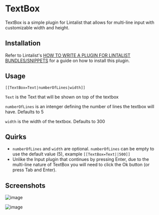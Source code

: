 # TextBox

TextBox is a simple plugin for Lintalist that allows for multi-line input with customizable width and height.

## Installation
Refer to Lintalist's [HOW TO WRITE A PLUGIN FOR LINTALIST BUNDLES/SNIPPETS](https://github.com/lintalist/lintalist/blob/master/plugins/readme-howto.txt) for a guide on how to install this plugin.

## Usage
```
[[TextBox=Text|numberOfLines|width]]
```

`Text` is the Text that will be shown on top of the textbox

`numberOfLines` is an intenger defining the number of lines the textbox will have. Defaults to 5

`width` is the width of the textbox. Defaults to 300

## Quirks
- `numberOfLines` and `width` are optional. `numberOfLines` can be empty to use the default value (5), example `[[TextBox=Text||500]]`
- Unlike the Input plugin that continues by pressing Enter, due to the multi-line nature of TextBox you will need to click the Ok button (or press Tab and Enter).

## Screenshots
![image](https://user-images.githubusercontent.com/10510126/122600924-e567b800-d046-11eb-822a-39c5ddb2fec0.png)

![image](https://user-images.githubusercontent.com/10510126/122600928-e698e500-d046-11eb-905a-4ce169432489.png)
